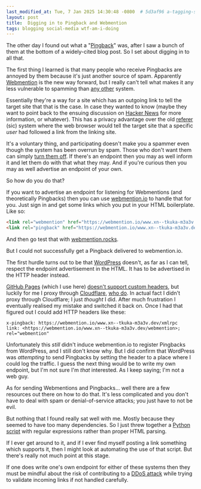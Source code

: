 ```yaml
---
last_modified_at: Tue, 7 Jan 2025 14:30:48 -0800  # 5d3af96 a-tagging-system
layout: post
title:  Digging in to Pingback and Webmention
tags: blogging social-media wtf-am-i-doing
---
```

The other day I found out what a "[Pingback][]" was, after I saw a bunch of
them at the bottom of a widely-cited blog post.  So I set about digging in to
all that.

The first thing I learned is that many people who receive Pingbacks are annoyed
by them because it's just another source of spam.  Apparently [Webmention][] is
the new way forward, but I really can't tell what makes it any less vulnerable
to spamming than [any other](https://en.wikipedia.org/wiki/Linkback) system.

Essentially they're a way for a site which has an outgoing link to tell the
target site that that is the case.  In case they wanted to know (maybe they
want to point back to the ensuing discussion on [Hacker News][] for more
information, or whatever).  This has a privacy advantage over the old
[referer][] (sic) system where the web browser would tell the target site that
a specific _user_ had followed a link from the linking site.

It's a voluntary thing, and participating doesn't make you a spammer even
though the system has been overrun by spam.  Those who don't want them can
simply [turn them off](https://wordpress.com/support/comments/pingbacks/).
If there's an endpoint then you may as well inform it and let them do with that
what they may.  And if you're curious then you may as well advertise an
endpoint of your own.

So how do you do that?

If you want to advertise an endpoint for listening for Webmentions (and
theoretically Pingbacks) then you can use [webmention.io][] to handle that for
you.  Just sign in and get some links which you put in your HTML boilerplate.
Like so:
```html
<link rel="webmention" href="https://webmention.io/www.xn--tkuka-m3a3v.dev/webmention" />
<link rel="pingback" href="https://webmention.io/www.xn--tkuka-m3a3v.dev/xmlrpc" />
```
And then go test that with [webmention.rocks][].

But I could not successfully get a Pingback delivered to webmention.io.

The first hurdle turns out to be that [WordPress][] doesn't, as far as I can
tell, respect the endpoint advertisement in the HTML.  It has to be advertised
in the HTTP header instead.

[GitHub Pages][] (which I use here) [doesn't support custom
headers](https://github.com/orgs/community/discussions/54257), but luckily for
me I proxy through [Cloudflare][], [who do][cf-custom-headers].  In actual fact
I didn't proxy through Cloudflare; I just _thought_ I did.  After much
frustration I eventually realised my mistake and switched it back on.  Once I
had that figured out I could add HTTP headers like these:
```
x-pingback: https://webmention.io/www.xn--tkuka-m3a3v.dev/xmlrpc
link: <https://webmention.io/www.xn--tkuka-m3a3v.dev/webmention>; rel="webmention"
```

Unfortunately this _still_ didn't induce webmention.io to register Pingbacks
from WordPress, and I still don't know why.  But I did confirm that WordPress
was _attempting_ to send Pingbacks by setting the header to a place where I
could log the traffic.  I guess the next thing would be to write my own
endpoint, but I'm not sure I'm _that_ interested.  As I keep saying; I'm not a
web guy.

As for sending Webmentions and Pingbacks... well there are a few resources out
there on how to do that.  It's less complicated and you don't have to deal
with spam or denial-of-service attacks; you just have to not be evil.

But nothing that I found really sat well with me.  Mostly because they seemed
to have too many dependencies.  So I just threw together a [Python
script][notify.py] with regular expressions rather than proper HTML parsing.

If I ever get around to it, and if I ever find myself posting a link something
which supports it, then I might look at automating the use of that script.  But
there's really not much point at this stage.

If one does write one's own endpoint for either of these systems then they must
be mindful about the risk of contributing to a [DDoS attack][] while trying to
validate incoming links if not handled carefully.

[Webmention]: <https://en.wikipedia.org/wiki/Webmention>
[Pingback]: <https://en.wikipedia.org/wiki/Pingback>
[referer]: <https://en.wikipedia.org/wiki/HTTP_referer>
[Hacker News]: <https://news.ycombinator.com/>
[webmention.io]: <https://webmention.io>
[webmention.rocks]: <https://webmention.rocks/receive/1>
[WordPress]: <https://wordpress.com/>
[Github Pages]: <https://pages.github.com/>
[Cloudflare]: <https://www.cloudflare.com/>
[cf-custom-headers]: <https://developers.cloudflare.com/pages/how-to/add-custom-http-headers/>
[notify.py]: <https://github.com/sh1boot/sh1boot.github.io/blob/master/_tools/notify.py>
[DDoS attack]: <https://en.wikipedia.org/wiki/Denial-of-service_attack#Distributed_DoS>
